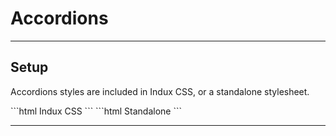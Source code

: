 # Accordions

---

## Setup

Accordions styles are included in Indux CSS, or a standalone stylesheet.


<x-code-group>
```html Indux CSS
<head>
    <link rel="stylesheet" href="https://cdn.jsdelivr.net/npm/indux/dist/indux.css" />
</head>
```
```html Standalone
<head>
    <link rel="stylesheet" href="https://cdn.jsdelivr.net/npm/indux/dist/indux.theme.css" />
    <link rel="stylesheet" href="https://cdn.jsdelivr.net/npm/indux/dist/indux.accordion.css" />
</head>
```
</x-code-group>

<StyleDisclosure />

---
